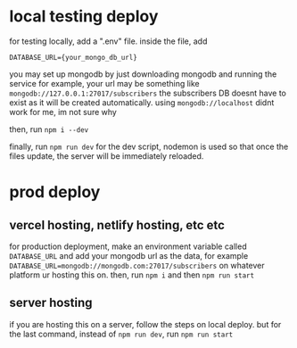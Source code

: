 # local testing deploy
for testing locally, add a ".env" file.
inside the file, add 
```
DATABASE_URL={your_mongo_db_url}
```
you may set up mongodb by just downloading mongodb and running the service
for example, your url may be something like `mongodb://127.0.0.1:27017/subscribers`
the subscribers DB doesnt have to exist as it will be created automatically.
using `mongodb://localhost` didnt work for me, im not sure why

then, run `npm i --dev`

finally, run `npm run dev`
for the dev script, nodemon is used so that once the files update, the server will be immediately reloaded.

# prod deploy
## vercel hosting, netlify hosting, etc etc
for production deployment, make an environment variable called `DATABASE_URL` and add your mongodb url as the data, for example `DATABASE_URL=mongodb://mongodb.com:27017/subscribers` on whatever platform ur hosting this on.
then, run `npm i` and then `npm run start`

## server hosting
if you are hosting this on a server, follow the steps on local deploy.
but for the last command, instead of `npm run dev`, run `npm run start`
